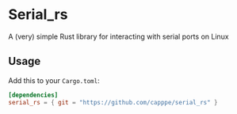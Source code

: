 # Serial_rs

A (very) simple Rust library for interacting with serial ports on Linux

## Usage

Add this to your `Cargo.toml`:

```toml
[dependencies]
serial_rs = { git = "https://github.com/capppe/serial_rs" }
